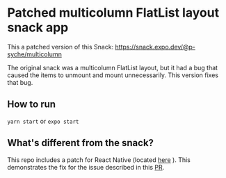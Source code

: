 # Patched multicolumn FlatList layout snack app

This a patched version of this Snack: https://snack.expo.dev/@p-syche/multicolumn

The original snack was a multicolumn FlatList layout, but it had a bug that caused the items to unmount and mount unnecessarily. This version fixes that bug.

## How to run

`yarn start` or `expo start`

## What's different from the snack?

This repo includes a patch for React Native (located [here](https://github.com/p-syche/multicolumn-RN-patch/blob/main/patches/react-native%2B0.71.14.patch) ). This demonstrates the fix for the issue described in this [PR](https://github.com/facebook/react-native/pull/43205).
